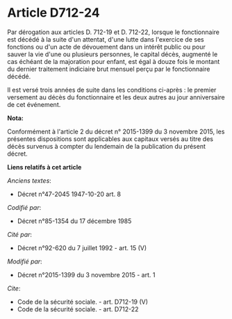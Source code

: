 # Article D712-24

Par dérogation aux articles D. 712-19 et D. 712-22, lorsque le fonctionnaire est décédé à la suite d'un attentat, d'une lutte
dans l'exercice de ses fonctions ou d'un acte de dévouement dans un intérêt public ou pour sauver la vie d'une ou plusieurs
personnes, le capital décès, augmenté le cas échéant de la majoration pour enfant, est égal à douze fois le montant du
dernier traitement indiciaire brut mensuel perçu par le fonctionnaire décédé. 

Il est versé trois années de suite dans les conditions ci-après : le premier versement au décès du fonctionnaire et les deux
autres au jour anniversaire de cet événement.

**Nota:**

Conformément à l'article 2 du décret n° 2015-1399 du 3 novembre 2015, les présentes dispositions sont applicables aux
capitaux versés au titre des décès survenus à compter du lendemain de la publication du présent décret.

**Liens relatifs à cet article**

_Anciens textes_:

  - Décret n°47-2045 1947-10-20 art. 8

_Codifié par_:

  - Décret n°85-1354 du 17 décembre 1985

_Cité par_:

  - Décret n°92-620 du 7 juillet 1992 - art. 15 (V)

_Modifié par_:

  - Décret n°2015-1399 du 3 novembre 2015 - art. 1

_Cite_:

  - Code de la sécurité sociale. - art. D712-19 (V)
  - Code de la sécurité sociale. - art. D712-22
